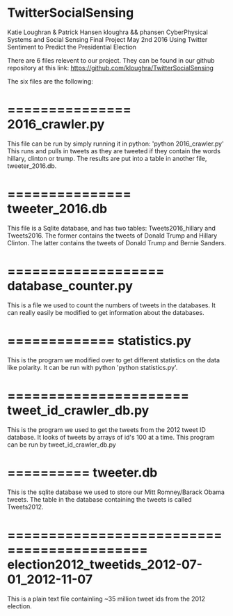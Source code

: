 # TwitterSocialSensing


Katie Loughran & Patrick Hansen
kloughra && phansen
CyberPhysical Systems and Social Sensing
Final Project
May 2nd 2016
Using Twitter Sentiment to Predict the Presidential Election


There are 6 files relevent to our project. They can be found in our github repository at this link:
https://github.com/kloughra/TwitterSocialSensing


The six files are the following:

===============
2016_crawler.py
===============
This file can be run by simply running it in python: 'python 2016_crawler.py'
This runs and pulls in tweets as they are tweeted if they contain the words hillary, clinton or trump. The results are put into a table in another file, tweeter_2016.db.

===============
tweeter_2016.db
===============
This file is a Sqlite database, and has two tables: Tweets2016_hillary and Tweets2016.
The former contains the tweets of Donald Trump and Hillary Clinton.
The latter contains the tweets of Donald Trump and Bernie Sanders.

===================
database_counter.py
===================
This is a file we used to count the numbers of tweets in the databases. It can really easily be modified to get information about the databases.

=============
statistics.py
============
This is the program we modified over to get different statistics on the data like polarity. It can be run with python 'python statistics.py'.

======================
tweet_id_crawler_db.py
======================
This is the program we used to get the tweets from the 2012 tweet ID database. It looks of tweets by arrays of id's 100 at a time.
This program can be run by tweet_id_crawler_db.py

==========
tweeter.db
=========
This is the sqlite database we used to store our Mitt Romney/Barack Obama tweets. The table in the database containing the tweets is called Tweets2012.

===========================================
election2012_tweetids_2012-07-01_2012-11-07
===========================================
This is a plain text file containling ~35 million tweet ids from the 2012 election.
